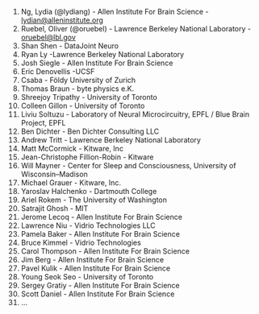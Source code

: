 <!--  PLEASE DO NOT EDIT THIS FILE: IT IS MAINTAINED BY THE ORGANIZERS BASED ON ACTUAL REGISTRATIONS -->

1. Ng, Lydia (@lydiang) - Allen Institute For Brain Science - lydian@alleninstitute.org
1. Ruebel, Oliver (@oruebel) - Lawrence Berkeley National Laboratory - oruebel@lbl.gov
1. Shan Shen - DataJoint Neuro
1. Ryan Ly -Lawrence Berkeley National Laboratory
1. Josh Siegle - Allen Institute For Brain Science
1. Eric Denovellis -UCSF
1. Csaba - Földy University of Zurich
1. Thomas Braun - byte physics e.K.
1. Shreejoy Tripathy - University of Toronto
1. Colleen Gillon - University of Toronto
1. Liviu Soltuzu - Laboratory of Neural Microcircuitry, EPFL / Blue Brain Project, EPFL
1. Ben Dichter - Ben Dichter Consulting LLC
1. Andrew Tritt - Lawrence Berkeley National Laboratory
1. Matt McCormick - Kitware, Inc
1. Jean-Christophe Fillion-Robin - Kitware
1. Will Mayner - Center for Sleep and Consciousness, University of Wisconsin–Madison
1. Michael Grauer - Kitware, Inc.
1. Yaroslav Halchenko - Dartmouth College
1. Ariel Rokem - The University of Washington
1. Satrajit Ghosh - MIT
1. Jerome Lecoq - Allen Institute For Brain Science
1. Lawrence Niu - Vidrio Technologies LLC
1. Pamela Baker - Allen Institute For Brain Science
1. Bruce Kimmel - Vidrio Technologies
1. Carol Thompson - Allen Institute For Brain Science
1. Jim Berg - Allen Institute For Brain Science
1. Pavel Kulik - Allen Institute For Brain Science
1. Young Seok	Seo	- University of Toronto
1. Sergey Gratiy - Allen Institute For Brain Science
1. Scott Daniel - Allen Institute For Brain Science
1. ...
